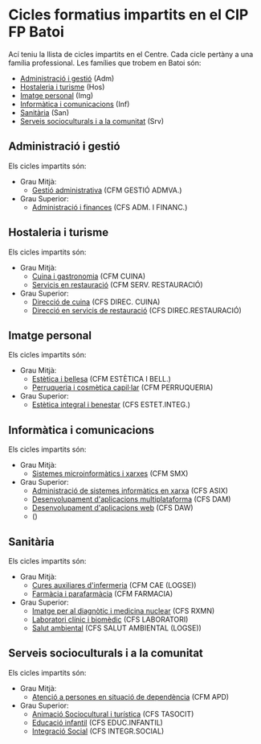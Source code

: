 # Cicles formatius impartits en el CIP FP Batoi
Ací teniu la llista de cicles impartits en el Centre. Cada cicle pertàny a una família professional. Les famílies que trobem en Batoi són:
- [Administració i gestió](#administracio-i-gestio) (Adm)
- [Hostaleria i turisme](#hostaleria-i-turisme) (Hos)
- [Imatge personal](#imatge-personal) (Img)
- [Informàtica i comunicacions](#informatica-i-comunicacions) (Inf)
- [Sanitària](#sanitaria) (San)
- [Serveis socioculturals i a la comunitat](#serveis-socioculturals-i-a-la-comunitat) (Srv)

## Administració i gestió
Els cicles impartits són:
- Grau Mitjà:
  - [Gestió administrativa](http://www.ceice.gva.es/web/formacion-profesional/publicador-ciclos/-/asset_publisher/FRACVC0hANWa/content/ciclo-formativo-gestion-administrativa) (CFM GESTIÓ ADMVA.)
- Grau Superior:
  - [Administració i finances](http://www.ceice.gva.es/web/formacion-profesional/publicador-ciclos/-/asset_publisher/FRACVC0hANWa/content/ciclo-formativo-administracion-y-finanzas-loe-?redirect=/web/formacion-profesional/oferta-de-ciclos-formativos-de-formacion-profesional) (CFS ADM. I FINANC.)
  
## Hostaleria i turisme
Els cicles impartits són:
- Grau Mitjà:
  - [Cuina i gastronomia](http://www.ceice.gva.es/web/formacion-profesional/publicador-ciclos/-/asset_publisher/FRACVC0hANWa/content/ciclo-formativo-cocina-y-gastronomia) (CFM CUINA)
  - [Servicis en restauració](http://www.ceice.gva.es/web/formacion-profesional/publicador-ciclos/-/asset_publisher/FRACVC0hANWa/content/ciclo-formativo-servicios-en-restauracion) (CFM SERV. RESTAURACIÓ)
- Grau Superior:
  - [Direcció de cuina](http://www.ceice.gva.es/web/formacion-profesional/publicador-ciclos/-/asset_publisher/FRACVC0hANWa/content/ciclo-formativo-direccion-de-cocina) (CFS DIREC. CUINA)
  - [Direcció en servicis de restauració](http://www.ceice.gva.es/web/formacion-profesional/publicador-ciclos/-/asset_publisher/FRACVC0hANWa/content/ciclo-formativo-direccion-de-servicios-de-restauracion) (CFS DIREC.RESTAURACIÓ)
  
## Imatge personal
Els cicles impartits són:
- Grau Mitjà:
  - [Estètica i bellesa](http://www.ceice.gva.es/web/formacion-profesional/publicador-ciclos/-/asset_publisher/FRACVC0hANWa/content/ciclo-formativo-estetica-y-belleza-loe-) (CFM ESTÈTICA I BELL.)
  - [Perruqueria i cosmètica capil·lar](http://www.ceice.gva.es/web/formacion-profesional/publicador-ciclos/-/asset_publisher/FRACVC0hANWa/content/ciclo-formativo-peluqueria-y-cosmetica-capilar) (CFM PERRUQUERIA)
- Grau Superior:
  - [Estètica integral i benestar](http://www.ceice.gva.es/web/formacion-profesional/publicador-ciclos/-/asset_publisher/FRACVC0hANWa/content/ciclo-formativo-estetica-integral-y-bienestar) (CFS ESTET.INTEG.)
  
## Informàtica i comunicacions
Els cicles impartits són:
- Grau Mitjà:
  - [Sistemes microinformàtics i xarxes](http://www.ceice.gva.es/web/formacion-profesional/publicador-ciclos/-/asset_publisher/FRACVC0hANWa/content/ciclo-formativo-sistemas-microinformatico-y-redes) (CFM SMX)
- Grau Superior:
  - [Administració de sistemes informàtics en xarxa](http://www.ceice.gva.es/web/formacion-profesional/publicador-ciclos/-/asset_publisher/FRACVC0hANWa/content/ciclo-formativo-administracion-de-sistemas-informaticos-en-red) (CFS ASIX)
  - [Desenvolupament d'aplicacions multiplataforma](http://www.ceice.gva.es/web/formacion-profesional/publicador-ciclos/-/asset_publisher/FRACVC0hANWa/content/ciclo-formativo-desarrollo-de-aplicaciones-multiplataforma) (CFS DAM)
  - [Desenvolupament d'aplicacions web](http://www.ceice.gva.es/web/formacion-profesional/publicador-ciclos/-/asset_publisher/FRACVC0hANWa/content/ciclo-formativo-desarrollo-de-aplicaciones-web) (CFS DAW)
  - []() ()
  
  
## Sanitària
Els cicles impartits són:
- Grau Mitjà:
  - [Cures auxiliares d'infermeria](http://www.ceice.gva.es/web/formacion-profesional/publicador-ciclos/-/asset_publisher/FRACVC0hANWa/content/ciclo-formativo-cuidados-auxiliares-de-enfermeria) (CFM CAE (LOGSE))
  - [Farmàcia i parafarmàcia](http://www.ceice.gva.es/web/formacion-profesional/publicador-ciclos/-/asset_publisher/FRACVC0hANWa/content/ciclo-formativo-farmacia-y-parafarmacia) (CFM FARMACIA)
- Grau Superior:
  - [Imatge per al diagnòtic i medicina nuclear](http://www.ceice.gva.es/web/formacion-profesional/publicador-ciclos/-/asset_publisher/FRACVC0hANWa/content/ciclo-formativo-imagen-para-el-diagnostico-y-medicina-nuclear) (CFS RXMN)
  - [Laboratori clínic i biomèdic](http://www.ceice.gva.es/web/formacion-profesional/publicador-ciclos/-/asset_publisher/FRACVC0hANWa/content/ciclo-formativo-laboratorio-clinico-y-biomedico) (CFS LABORATORI)
  - [Salut ambiental](http://www.ceice.gva.es/web/formacion-profesional/publicador-ciclos/-/asset_publisher/FRACVC0hANWa/content/ciclo-formativo-salud-ambiental) (CFS SALUT AMBIENTAL (LOGSE))

## Serveis socioculturals i a la comunitat
Els cicles impartits són:
- Grau Mitjà:
  - [Atenció a persones en situació de dependència](http://www.ceice.gva.es/web/formacion-profesional/publicador-ciclos/-/asset_publisher/FRACVC0hANWa/content/ciclo-formativo-atencion-a-personas-en-situacion-de-dependencia) (CFM APD)
- Grau Superior:
  - [Animació Sociocultural i turística](http://www.ceice.gva.es/web/formacion-profesional/publicador-ciclos/-/asset_publisher/FRACVC0hANWa/content/ciclo-formativo-animacion-sociocultural-y-turistica-loe-) (CFS TASOCIT)
  - [Educació infantil](http://www.ceice.gva.es/web/formacion-profesional/publicador-ciclos/-/asset_publisher/FRACVC0hANWa/content/ciclo-formativo-educacion-infantil) (CFS EDUC.INFANTIL)
  - [Integració Social](http://www.ceice.gva.es/web/formacion-profesional/publicador-ciclos/-/asset_publisher/FRACVC0hANWa/content/ciclo-formativo-integracion-social-loe-) (CFS INTEGR.SOCIAL)
  
